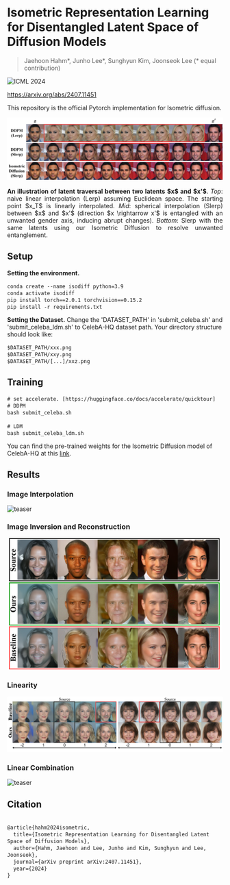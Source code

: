# Isometric Representation Learning for Disentangled Latent Space of Diffusion Models
> Jaehoon Hahm\*, Junho Lee\*, Sunghyun Kim, Joonseok Lee
> (* equal contribution)

![ICML 2024](https://img.shields.io/badge/ICML-2024-blue)

https://arxiv.org/abs/2407.11451

This repository is the official Pytorch implementation for Isometric diffusion.

![teaser](assets/figures/figure1.png)
<p align="justify">
    <strong>An illustration of latent traversal between two latents $x$ and $x'$</strong>.
    <em>Top</em>: naive linear interpolation (Lerp) assuming Euclidean space. The starting point $x_T$ is linearly interpolated.
    <em>Mid</em>: spherical interpolation (Slerp) between $x$ and $x'$ (direction $x \rightarrow x'$ is entangled with an unwanted gender axis, inducing abrupt changes).
    <em>Bottom</em>: Slerp with the same latents using our Isometric Diffusion to resolve unwanted entanglement.
</p>

## Setup
**Setting the environment.**
```
conda create --name isodiff python=3.9
conda activate isodiff
pip install torch==2.0.1 torchvision==0.15.2
pip install -r requirements.txt
```

**Setting the Dataset.**
Change the 'DATASET_PATH' in 'submit_celeba.sh' and 'submit_celeba_ldm.sh' to CelebA-HQ dataset path.
Your directory structure should look like:
```
$DATASET_PATH/xxx.png
$DATASET_PATH/xxy.png
$DATASET_PATH/[...]/xxz.png
```

## Training
```
# set accelerate. [https://huggingface.co/docs/accelerate/quicktour] 
# DDPM
bash submit_celeba.sh

# LDM
bash submit_celeba_ldm.sh
```
You can find the pre-trained weights for the Isometric Diffusion model of CelebA-HQ at this [link](https://drive.google.com/drive/folders/141YEtNYwk6YRoVHhpMFP7D6Po9K7VhOB?usp=drive_link).

## Results
### Image Interpolation
![teaser](assets/figures/figure5.png)

### Image Inversion and Reconstruction
<p align="center">
  <img src="assets/figures/figure6.png" alt="teaser" width="500"/>
</p>

### Linearity
![teaser](assets/figures/figure7.png)
### Linear Combination
![teaser](assets/figures/figure8.png)

## Citation
```

@article{hahm2024isometric,
  title={Isometric Representation Learning for Disentangled Latent Space of Diffusion Models},
  author={Hahm, Jaehoon and Lee, Junho and Kim, Sunghyun and Lee, Joonseok},
  journal={arXiv preprint arXiv:2407.11451},
  year={2024}
}

```

